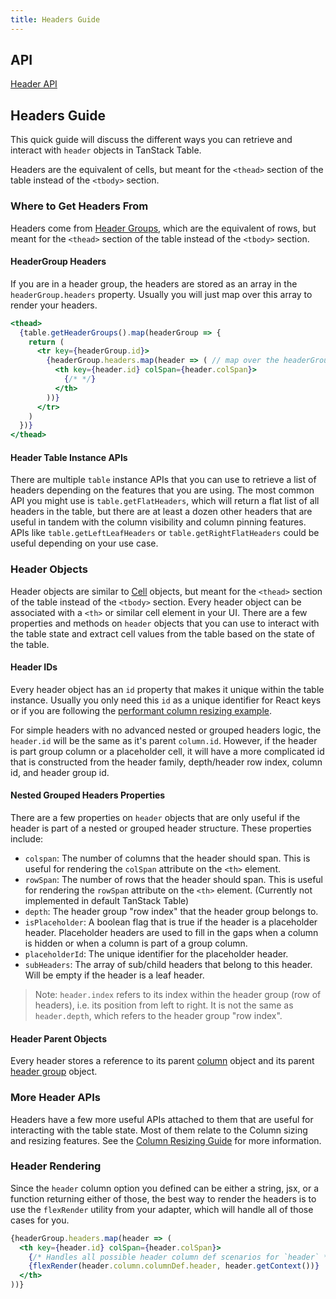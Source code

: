 ```yaml
---
title: Headers Guide
---
```


## API

[Header API](../api/core/header)

## Headers Guide

This quick guide will discuss the different ways you can retrieve and interact with `header` objects in TanStack Table.

Headers are the equivalent of cells, but meant for the `<thead>` section of the table instead of the `<tbody>` section.

### Where to Get Headers From

Headers come from [Header Groups](./header-groups), which are the equivalent of rows, but meant for the `<thead>` section of the table instead of the `<tbody>` section.

#### HeaderGroup Headers

If you are in a header group, the headers are stored as an array in the `headerGroup.headers` property. Usually you will just map over this array to render your headers.

```jsx
<thead>
  {table.getHeaderGroups().map(headerGroup => {
    return (
      <tr key={headerGroup.id}>
        {headerGroup.headers.map(header => ( // map over the headerGroup headers array
          <th key={header.id} colSpan={header.colSpan}>
            {/* */}
          </th>
        ))}
      </tr>
    )
  })}
</thead>
```

#### Header Table Instance APIs

There are multiple `table` instance APIs that you can use to retrieve a list of headers depending on the features that you are using. The most common API you might use is `table.getFlatHeaders`, which will return a flat list of all headers in the table, but there are at least a dozen other headers that are useful in tandem with the column visibility and column pinning features. APIs like `table.getLeftLeafHeaders` or `table.getRightFlatHeaders` could be useful depending on your use case.

### Header Objects

Header objects are similar to [Cell](./cells) objects, but meant for the `<thead>` section of the table instead of the `<tbody>` section. Every header object can be associated with a `<th>` or similar cell element in your UI. There are a few properties and methods on `header` objects that you can use to interact with the table state and extract cell values from the table based on the state of the table.

#### Header IDs

Every header object has an `id` property that makes it unique within the table instance. Usually you only need this `id` as a unique identifier for React keys or if you are following the [performant column resizing example](../framework/react/examples/column-resizing-performant).

For simple headers with no advanced nested or grouped headers logic, the `header.id` will be the same as it's parent `column.id`. However, if the header is part group column or a placeholder cell, it will have a more complicated id that is constructed from the header family, depth/header row index, column id, and header group id.

#### Nested Grouped Headers Properties

There are a few properties on `header` objects that are only useful if the header is part of a nested or grouped header structure. These properties include:

- `colspan`: The number of columns that the header should span. This is useful for rendering the `colSpan` attribute on the `<th>` element.
- `rowSpan`: The number of rows that the header should span. This is useful for rendering the `rowSpan` attribute on the `<th>` element. (Currently not implemented in default TanStack Table)
- `depth`: The header group "row index" that the header group belongs to.
- `isPlaceholder`: A boolean flag that is true if the header is a placeholder header. Placeholder headers are used to fill in the gaps when a column is hidden or when a column is part of a group column.
- `placeholderId`: The unique identifier for the placeholder header.
- `subHeaders`: The array of sub/child headers that belong to this header. Will be empty if the header is a leaf header.

> Note: `header.index` refers to its index within the header group (row of headers), i.e. its position from left to right. It is not the same as `header.depth`, which refers to the header group "row index".

#### Header Parent Objects

Every header stores a reference to its parent [column](./columns) object and its parent [header group](./header-groups) object.

### More Header APIs

Headers have a few more useful APIs attached to them that are useful for interacting with the table state. Most of them relate to the Column sizing and resizing features. See the [Column Resizing Guide](./column-resizing) for more information.

### Header Rendering

Since the `header` column option you defined can be either a string, jsx, or a function returning either of those, the best way to render the headers is to use the `flexRender` utility from your adapter, which will handle all of those cases for you.

```jsx
{headerGroup.headers.map(header => (
  <th key={header.id} colSpan={header.colSpan}>
    {/* Handles all possible header column def scenarios for `header` */}
    {flexRender(header.column.columnDef.header, header.getContext())}
  </th>
))}
